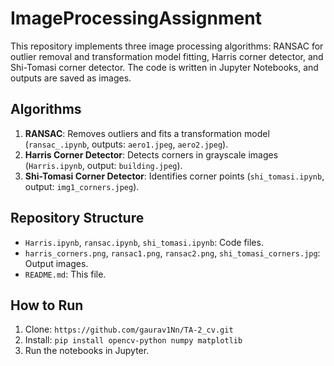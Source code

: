 # ImageProcessingAssignment

This repository implements three image processing algorithms: RANSAC for outlier removal and transformation model fitting, Harris corner detector, and Shi-Tomasi corner detector. The code is written in Jupyter Notebooks, and outputs are saved as images.

## Algorithms
1. **RANSAC**: Removes outliers and fits a transformation model (`ransac_.ipynb`, outputs: `aero1.jpeg`, `aero2.jpeg`).
2. **Harris Corner Detector**: Detects corners in grayscale images (`Harris.ipynb`, output: `building.jpeg`).
3. **Shi-Tomasi Corner Detector**: Identifies corner points (`shi_tomasi.ipynb`, output: `img1_corners.jpeg`).

## Repository Structure
- `Harris.ipynb`, `ransac.ipynb`, `shi_tomasi.ipynb`: Code files.
- `harris_corners.png`, `ransac1.png`, `ransac2.png`, `shi_tomasi_corners.jpg`: Output images.
- `README.md`: This file.

## How to Run
1. Clone: `https://github.com/gaurav1Nn/TA-2_cv.git`
2. Install: `pip install opencv-python numpy matplotlib`
3. Run the notebooks in Jupyter.
